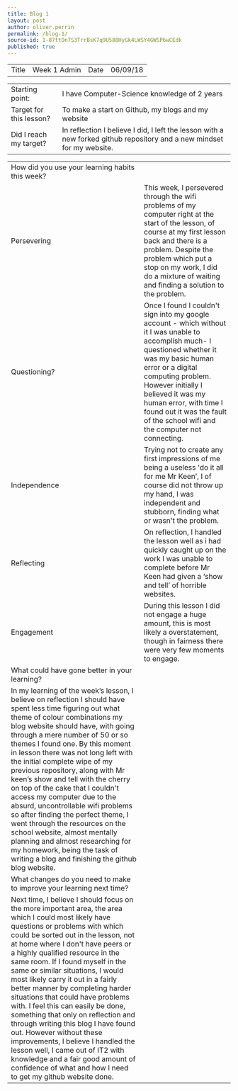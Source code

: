 ```yaml
---
title: Blog 1
layout: post
author: oliver.perrin
permalink: /blog-1/
source-id: 1-87ttOn7S3TrrBsK7q9U588HyGk4LWSY4GWSP6wCEdk
published: true
---
```

<table>
  <tr>
    <td>Title</td>
    <td>Week 1 Admin</td>
    <td>Date</td>
    <td>06/09/18</td>
  </tr>
</table>


<table>
  <tr>
    <td>Starting point:</td>
    <td>I have Computer-Science knowledge of 2 years</td>
  </tr>
  <tr>
    <td>Target for this lesson?</td>
    <td>To make a start on Github, my blogs and my website</td>
  </tr>
  <tr>
    <td>Did I reach my target? </td>
    <td>In reflection I believe I did, I left the lesson with a new forked github repository and a new mindset for my website.</td>
  </tr>
</table>


<table>
  <tr>
    <td>How did you use your learning habits this week?</td>
    <td></td>
  </tr>
  <tr>
    <td>Persevering</td>
    <td>This week, I persevered through the wifi problems of my computer right at the start of the lesson, of course at my first lesson back and there is a problem. Despite the problem which put a stop on my work, I did do a mixture of waiting and finding a solution to the problem.</td>
  </tr>
  <tr>
    <td>Questioning?</td>
    <td>Once I found I couldn't sign into my google account - which without it I was unable to accomplish much- I questioned whether it was my basic human error or a digital computing problem. However initially I believed it was my human error, with time I found out it was the fault of the school wifi and the computer not connecting.</td>
  </tr>
  <tr>
    <td>Independence</td>
    <td>Trying not to create any first impressions of me being a useless 'do it all for me Mr Keen’, I of course did not throw up my hand, I was independent and stubborn, finding what or wasn't the problem.</td>
  </tr>
  <tr>
    <td>Reflecting</td>
    <td>On reflection, I handled the lesson well as i had quickly caught up on the work I was unable to complete before Mr Keen had given a ‘show and tell’ of horrible websites.</td>
  </tr>
  <tr>
    <td>Engagement</td>
    <td>During this lesson I did not engage a huge amount, this is most likely a overstatement, though in fairness there were very few moments to engage.</td>
  </tr>
  <tr>
    <td>What could have gone better in your learning?</td>
    <td></td>
  </tr>
  <tr>
    <td>In my learning of the week’s lesson, I believe on reflection I should have spent less time figuring out what theme of colour combinations my blog website should have, with going through a mere number of 50 or so themes I found one. By this moment in lesson there was not long left with the initial complete wipe of my previous repository, along with Mr keen’s show and tell with the cherry on top of the cake that I couldn't access my computer due to the absurd, uncontrollable wifi problems so after finding the perfect theme, I went through  the resources on the school website, almost mentally planning and almost researching for my homework, being the task of writing a blog and finishing the github blog website.  </td>
    <td></td>
  </tr>
  <tr>
    <td>What changes do you need to make to improve your learning next time?</td>
    <td></td>
  </tr>
  <tr>
    <td>Next time, I believe I should focus on the more important area, the area which I could most likely have questions or problems with which could be sorted out in the lesson, not at home where I don't have peers or a highly qualified resource in the same room. If I found myself in the same or similar situations, I would most likely carry it out in a fairly better manner by completing harder situations that could have problems with. I feel this can easily be done, something that only on reflection and through writing this blog I have found out. However without these improvements, I believe I handled the lesson well, I came out of IT2 with knowledge and a fair good amount of confidence of what and how I need to get my github website done. 

</td>
    <td></td>
  </tr>
</table>


